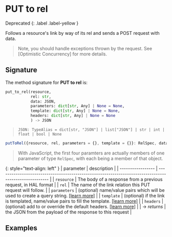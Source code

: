 # PUT to rel
Deprecated
{: .label .label-yellow }

Follows a resource's link by way of its rel and sends a POST request with data.

> Note, you should handle exceptions thrown by the request.  See [Optimistic Concurrency] for more details.

## Signature
The method signature for **PUT to rel** is:
<tabs>
<tab name="Python">

```python
put_to_rel(resource,
           rel: str,
           data: JSON,
           parameters: dict[str, Any] | None = None,
           template: dict[str, Any] | None = None,
           headers: dict[str, Any] | None = None
           ) -> JSON
```
> `JSON: TypeAlias = dict[str, "JSON"] | list["JSON"] | str | int | float | bool | None`
</tab>

<tab name="JavaScript">

```javascript
putToRel({resource, rel, parameters = {}, template = {}}: RelSpec, data:{}, headers = {}): Promise<HalResource | {}>
```
> With JavaScript, the first four paramters are actually members of one parameter of type `RelSpec`, with each being a member of that object.
</tab>

<future-languages />
</tabs>

{: style="text-align: left" }
| parameter         | description                                                                                            |
| ----------------- | ------------------------------------------------------------------------------------------------------ |
| `resource`        | The body of a response from a previous request, in HAL format                                          |
| `rel`             | The name of the link relation this PUT request will follow.                                            |
| `parameters`      | (optional) name/value pairs which will be used to create a query string. [[learn more]](/parameters)   |
| `template`        | (optional) if the link is templated, name/value pairs to fill the template. [[learn more]](/templates) |
| `headers`         | (optional) add to or override the default headers. [[learn more]](/headers)                            |
| -> *returns*      | the JSON from the payload of the response to this request                                              |


## Examples
